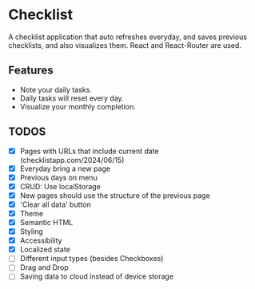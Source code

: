 # Checklist
A checklist application that auto refreshes everyday, and saves previous checklists, and also visualizes them. React and React-Router are used.

## Features
- Note your daily tasks.
- Daily tasks will reset every day.
- Visualize your monthly completion.

## TODOS
- [x] Pages with URLs that include current date (checklistapp.com/2024/06/15)
- [x] Everyday bring a new page
- [x] Previous days on menu
- [x] CRUD: Use localStorage
- [x] New pages should use the structure of the previous page
- [x] 'Clear all data' button
- [x] Theme
- [x] Semantic HTML
- [x] Styling
- [x] Accessibility
- [x] Localized state
- [ ] Different input types (besides Checkboxes)
- [ ] Drag and Drop
- [ ] Saving data to cloud instead of device storage
